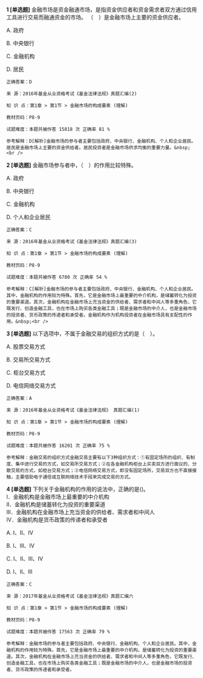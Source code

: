 **1 [单选题]** 金融市场是资金融通市场，是指资金供应者和资金需求者双方通过信用工具进行交易而融通资金的市场。 （&emsp;）是金融市场上主要的资金供应者。 

A. 政府&nbsp;

B. 中央银行&nbsp;

C. 金融机构&nbsp;

D. 居民&nbsp;

```
正确答案：D

来 源：2016年基金从业资格考试《基金法律法规》真题汇编(2)

知 识 点：第1章 > 第1节 > 金融市场的构成要素 (理解)

教材页码：P8-9

试题难度：本题共被作答 15818 次 正确率 81 %

参考解释：D[解析]金融市场的参与者主要包括政府、中央银行、金融机构、个人和企业居民。居民是金融市场上主要的资金供给者。居民投资者是金融市场供求均衡的重要力量。&nbsp;<br />
```


**2 [单选题]** 金融市场参与者中，（　）的作用比较特殊。 

A. 政府&nbsp;

B. 中央银行&nbsp;

C. 金融机构&nbsp;

D. 个人和企业居民&nbsp;

```
正确答案：C

来 源：2016年基金从业资格考试《基金法律法规》真题汇编(3)

知 识 点：第1章 > 第1节 > 金融市场的构成要素 (理解)

教材页码：P8-9

试题难度：本题共被作答 6780 次 正确率 54 %

参考解释：C[解析]金融市场的参与者主要包括政府、中央银行、金融机构、个人和企业居民。其中，金融机构的作用较为特殊。首先，它是金融市场上最重要的中介机构，是储蓄转化为投资的重要渠道。其次，金融机构在金融市场上充当资金的供给者、需求者和中间人等多重角色，它既发行、创造金融工具，也在市场上购买各类金融工具；既是金融市场的中介人，也是金融市场的投资者、货币政策的传递者和承受者。金融机构作为机构投资者在金融市场具有支配性的作用。&nbsp;<br />

```


**3 [单选题]** 以下选项中，不属于金融交易的组织方式的是（&emsp;）。 

A. 股票交易方式&nbsp;

B. 交易所交易方式&nbsp;

C. 柜台交易方式&nbsp;

D. 电信网络交易方式&nbsp;

```
正确答案：A

来 源：2016年基金从业资格考试《基金法律法规》 真题汇编(1)

知 识 点：第1章 > 第1节 > 金融市场的构成要素 (理解)

教材页码：P8-9

试题难度：本题共被作答 16201 次 正确率 75 %

参考解释：金融交易的组织方式金融交易主要有以下3种组织方式：①有固定场所的组织、有制度、集中进行交易的方式，如交易所交易方式；②在各金融机构柜台上买卖双方进行面议的、分散交易的方式，如柜台交易方式；③电信网络交易方式，即没有固定场所，交易双方也不直接接触，主要借助电子通信或互联网络技术手段来完成交易的方式。
```


**4 [单选题]** 下列关于金融机构的作用的说法中，正确的是()。<br />
Ⅰ．金融机构是金融市场上最重要的中介机构<br />
Ⅱ．金融机构是储蓄转化为投资的重要渠道<br />
Ⅲ．金融机构在金融市场上充当资金的供给者、需求者和中间人<br />
Ⅳ．金融机构是货币政策的传递者和承受者

A. Ⅰ、Ⅱ、Ⅳ

B. Ⅰ、Ⅲ、Ⅳ

C. Ⅰ、Ⅱ、Ⅲ、Ⅳ

D. Ⅰ、Ⅱ、Ⅲ

```
正确答案：C

来 源：2017年基金从业资格考试《基金法律法规》真题汇编六

知 识 点：第1章 > 第1节 > 金融市场的构成要素 (理解)

教材页码：P8-9

试题难度：本题共被作答 17563 次 正确率 79 %

参考解释：金融市场的参与者主要包括政府、中央银行、金融机构、个人和企业居民。其中，金融机构的作用较为特殊。首先，它是金融市场上最重要的中介机构，是储蓄转化为投资的重要渠道。其次，金融机构在金融市场上充当资金的供给者、需求者和中间人等多重角色，它既发行、创造金融工具，也在市场上购买各类金融工具；既是金融市场的中介人，也是金融市场的投资者、货币政策的传递者和承受者。
```

